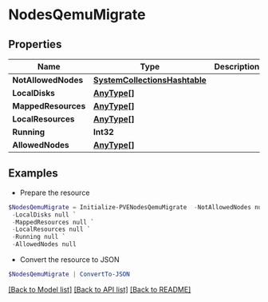 # NodesQemuMigrate
## Properties

Name | Type | Description | Notes
------------ | ------------- | ------------- | -------------
**NotAllowedNodes** | [**SystemCollectionsHashtable**](.md) |  | [optional] 
**LocalDisks** | [**AnyType[]**](AnyType.md) |  | [optional] 
**MappedResources** | [**AnyType[]**](AnyType.md) |  | [optional] 
**LocalResources** | [**AnyType[]**](AnyType.md) |  | [optional] 
**Running** | **Int32** |  | [optional] 
**AllowedNodes** | [**AnyType[]**](AnyType.md) |  | [optional] 

## Examples

- Prepare the resource
```powershell
$NodesQemuMigrate = Initialize-PVENodesQemuMigrate  -NotAllowedNodes null `
 -LocalDisks null `
 -MappedResources null `
 -LocalResources null `
 -Running null `
 -AllowedNodes null
```

- Convert the resource to JSON
```powershell
$NodesQemuMigrate | ConvertTo-JSON
```

[[Back to Model list]](../README.md#documentation-for-models) [[Back to API list]](../README.md#documentation-for-api-endpoints) [[Back to README]](../README.md)

